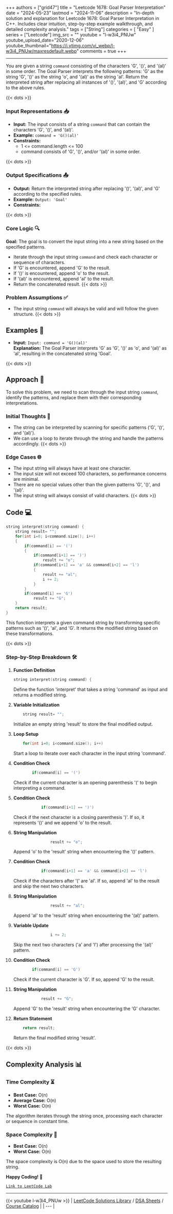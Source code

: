 
+++
authors = ["grid47"]
title = "Leetcode 1678: Goal Parser Interpretation"
date = "2024-05-23"
lastmod = "2024-11-06"
description = "In-depth solution and explanation for Leetcode 1678: Goal Parser Interpretation in C++. Includes clear intuition, step-by-step example walkthrough, and detailed complexity analysis."
tags = ["String"]
categories = [
    "Easy"
]
series = ["Leetcode"]
img_src = ""
youtube = "l-w3i4_PNUw"
youtube_upload_date="2020-12-06"
youtube_thumbnail="https://i.ytimg.com/vi_webp/l-w3i4_PNUw/maxresdefault.webp"
comments = true
+++



---
You are given a string `command` consisting of the characters 'G', '()', and '(al)' in some order. The Goal Parser interprets the following patterns: 'G' as the string 'G', '()' as the string 'o', and '(al)' as the string 'al'. Return the interpreted string after replacing all instances of '()', '(al)', and 'G' according to the above rules.
<!--more-->
{{< dots >}}
### Input Representations 📥
- **Input:** The input consists of a string `command` that can contain the characters 'G', '()', and '(al)'.
- **Example:** `command = 'G()(al)'`
- **Constraints:**
	- 1 <= command.length <= 100
	- command consists of 'G', '()', and/or '(al)' in some order.

{{< dots >}}
### Output Specifications 📤
- **Output:** Return the interpreted string after replacing '()', '(al)', and 'G' according to the specified rules.
- **Example:** `Output: 'Goal'`
- **Constraints:**

{{< dots >}}
### Core Logic 🔍
**Goal:** The goal is to convert the input string into a new string based on the specified patterns.

- Iterate through the input string `command` and check each character or sequence of characters.
- If 'G' is encountered, append 'G' to the result.
- If '()' is encountered, append 'o' to the result.
- If '(al)' is encountered, append 'al' to the result.
- Return the concatenated result.
{{< dots >}}
### Problem Assumptions ✅
- The input string `command` will always be valid and will follow the given structure.
{{< dots >}}
## Examples 🧩
- **Input:** `Input: command = 'G()(al)'`  \
  **Explanation:** The Goal Parser interprets 'G' as 'G', '()' as 'o', and '(al)' as 'al', resulting in the concatenated string 'Goal'.

{{< dots >}}
## Approach 🚀
To solve this problem, we need to scan through the input string `command`, identify the patterns, and replace them with their corresponding interpretations.

### Initial Thoughts 💭
- The string can be interpreted by scanning for specific patterns ('G', '()', and '(al)').
- We can use a loop to iterate through the string and handle the patterns accordingly.
{{< dots >}}
### Edge Cases 🌐
- The input string will always have at least one character.
- The input size will not exceed 100 characters, so performance concerns are minimal.
- There are no special values other than the given patterns 'G', '()', and '(al)'.
- The input string will always consist of valid characters.
{{< dots >}}
## Code 💻
```cpp
string interpret(string command) {
    string result= "";
    for(int i=0; i<command.size(); i++)
    {
        if(command[i] == '(')
        {
            if(command[i+1] == ')')
                result += "o";
            if(command[i+1] == 'a' && command[i+2] == 'l')
            {
                result += "al";
                i += 2;
            }
        }
        if(command[i] == 'G')
            result += "G";
    }
    return result;
}
```

This function interprets a given command string by transforming specific patterns such as '()', 'al', and 'G'. It returns the modified string based on these transformations.

{{< dots >}}
### Step-by-Step Breakdown 🛠️
1. **Function Definition**
	```cpp
	string interpret(string command) {
	```
	Define the function 'interpret' that takes a string 'command' as input and returns a modified string.

2. **Variable Initialization**
	```cpp
	    string result= "";
	```
	Initialize an empty string 'result' to store the final modified output.

3. **Loop Setup**
	```cpp
	    for(int i=0; i<command.size(); i++)
	```
	Start a loop to iterate over each character in the input string 'command'.

4. **Condition Check**
	```cpp
	        if(command[i] == '(')
	```
	Check if the current character is an opening parenthesis '(' to begin interpreting a command.

5. **Condition Check**
	```cpp
	            if(command[i+1] == ')')
	```
	Check if the next character is a closing parenthesis ')'. If so, it represents '()' and we append 'o' to the result.

6. **String Manipulation**
	```cpp
	                result += "o";
	```
	Append 'o' to the 'result' string when encountering the '()' pattern.

7. **Condition Check**
	```cpp
	            if(command[i+1] == 'a' && command[i+2] == 'l')
	```
	Check if the characters after '(' are 'al'. If so, append 'al' to the result and skip the next two characters.

8. **String Manipulation**
	```cpp
	                result += "al";
	```
	Append 'al' to the 'result' string when encountering the '(al)' pattern.

9. **Variable Update**
	```cpp
	                i += 2;
	```
	Skip the next two characters ('a' and 'l') after processing the '(al)' pattern.

10. **Condition Check**
	```cpp
	        if(command[i] == 'G')
	```
	Check if the current character is 'G'. If so, append 'G' to the result.

11. **String Manipulation**
	```cpp
	            result += "G";
	```
	Append 'G' to the 'result' string when encountering the 'G' character.

12. **Return Statement**
	```cpp
	    return result;
	```
	Return the final modified string 'result'.

{{< dots >}}
## Complexity Analysis 📊
### Time Complexity ⏳
- **Best Case:** O(n)
- **Average Case:** O(n)
- **Worst Case:** O(n)

The algorithm iterates through the string once, processing each character or sequence in constant time.

### Space Complexity 💾
- **Best Case:** O(n)
- **Worst Case:** O(n)

The space complexity is O(n) due to the space used to store the resulting string.

**Happy Coding! 🎉**


[`Link to LeetCode Lab`](https://leetcode.com/problems/goal-parser-interpretation/description/)

---
{{< youtube l-w3i4_PNUw >}}
| [LeetCode Solutions Library](https://grid47.xyz/leetcode/) / [DSA Sheets](https://grid47.xyz/sheets/) / [Course Catalog](https://grid47.xyz/courses/) |
| --- |
